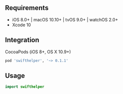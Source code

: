 ## Requirements
* iOS 8.0+ | macOS 10.10+ | tvOS 9.0+ | watchOS 2.0+
* Xcode 10

## Integration
CocoaPods (iOS 8+, OS X 10.9+)
```ruby
pod 'swifthelper', '~> 0.1.1'
```


## Usage
```swift
import swifthelper
```
